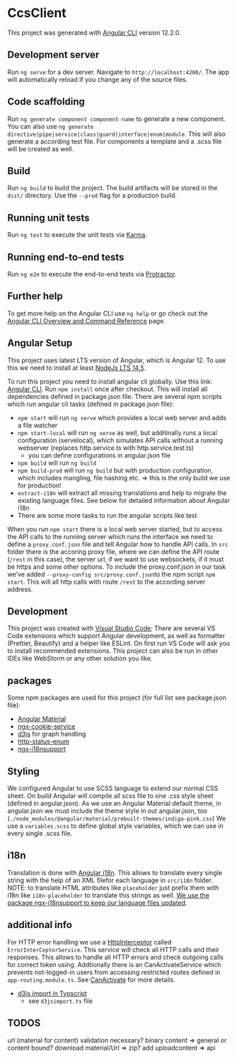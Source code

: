 # CcsClient

This project was generated with [Angular CLI](https://github.com/angular/angular-cli) version 12.2.0.

## Development server

Run `ng serve` for a dev server. Navigate to `http://localhost:4200/`. The app will automatically reload if you change any of the source files.

## Code scaffolding

Run `ng generate component component-name` to generate a new component. You can also use `ng generate directive|pipe|service|class|guard|interface|enum|module`.
This will also generate a according test file. For components a template and a .scss file will be created as well.

## Build

Run `ng build` to build the project. The build artifacts will be stored in the `dist/` directory. Use the `--prod` flag for a production build.

## Running unit tests

Run `ng test` to execute the unit tests via [Karma](https://karma-runner.github.io).

## Running end-to-end tests

Run `ng e2e` to execute the end-to-end tests via [Protractor](http://www.protractortest.org/).

## Further help

To get more help on the Angular CLI use `ng help` or go check out the [Angular CLI Overview and Command Reference](https://angular.io/cli) page.

## Angular Setup
This project uses latest LTS version of Angular, which is Angular 12. To use this we need to install at least [NodeJs LTS 14.5](https://nodejs.org/en/download/).

To run this project you need to install angular cli globally. Use this link: [Angular CLI](https://github.com/angular/angular-cli).
Run `npm install` once after checkout. This will install all dependencies defined in package.json file.
There are several npm scripts which run angular cli tasks (defined in package.json file):
* `npm start` will run `ng serve` which provides a local web server and adds a file watcher
* `npm start-local` will run `ng serve` as well, but additinally runs a local configuration (servelocal), which simulates API calls without a running webserver (replaces http.service.ts with http.service.test.ts)
  * you can define configurations in angular.json file
* `npm build` will run `ng build`
* `npm build-prod` will run `ng build` but with production configuration, which includes mangling, file hashing etc. => this is the only build we use for production!
* `extract-i18n` will extract all missing translations and help to migrate the existing language files. See below for detailed information about Angular i18n
* There are some more tasks to run the angular scripts like test

When you run `npm start` there is a local web server started, but to access the API calls to the running server which runs the interface we need to define a `proxy.conf.json` file and tell Angular how to handle API calls.
In `src` folder there is the accoring proxy file, where we can define the API route (`/rest` in this case), the server url, if we want to use websockets, if it must be https and some other options. To include the proxy.conf.json in our task we've added `--proxy-config src/proxy.conf.json`to the npm script `npm start`. This will all http calls with route `/rest` to the according server address.

## Development
This project was created with [Visual Studio Code](https://code.visualstudio.com/);
There are several VS Code extensions which support Angular development, as well as formatter (Prettier, Beautify) and a helper like ESLint. On first run VS Code will ask you to install recommended extensions.
This project can also be run in other IDEs like WebStorm or any other solution you like.

## packages
Some npm packages are used for this project (for full list see package.json file):
* [Angular Material](https://material.angular.io/)
* [ngx-cookie-service](https://github.com/stevermeister/ngx-cookie-service)
* [d3js](https://d3js.org/) for graph handling
* [http-status-enum](https://github.com/KyleNeedham/http-status-enum)
* [ngx-i18nsupport](https://github.com/martinroob/ngx-i18nsupport)

## Styling
We configured Angular to use SCSS language to extend our normal CSS sheet. On build Angular will compile all scss file to one .css style sheet (defined in angular.json).
As we use an Angular Material default theme, in angular.json we must include the theme style in out angular.json, too (`./node_modules/@angular/material/prebuilt-themes/indigo-pink.css`)
We use a `variables.scss` to define global style variables, which we can use in every single .scss file.

## i18n
Translation is done with [Angular i18n](https://angular.io/guide/i18n-overview). This allows to translate every single string with the help of an XML filefor each language in `src/i18n` folder.
NOTE: to translate HTML attributes like `placeholder` just prefix them with i18n like `i18n-placeholder` to translate this strings as well.
[We use the package ngx-i18nsupport to keep our language files updated](https://github.com/martinroob/ngx-i18nsupport/wiki/Tutorial-for-using-xliffmerge-with-angular-cli).

## additional info
For HTTP error handling we use a [HttpInterceptor](https://angular.io/api/common/http/HttpInterceptor) called `ErrorInterCeptorService`. 
This service will check all HTTP calls and their responses. This allows to handle all HTTP errors and check outgoing calls for correct token using.
Addtionally there is an CanActivateService which prevents not-logged-in users from accessing restricted routes defined in `app-routing.module.ts`. See [CanActivate](https://angular.io/api/router/CanActivate) for more details.

* [d3js import in Typscript](https://stackoverflow.com/questions/38335087/correct-way-to-import-d3-js-into-an-angular-2-application) 
  * see `d3jsimport.ts` file 

## TODOS
url (material for content) validation necessary?
binary content => general or content bound?
download material/Url => zip?
add uploadcontent => api




